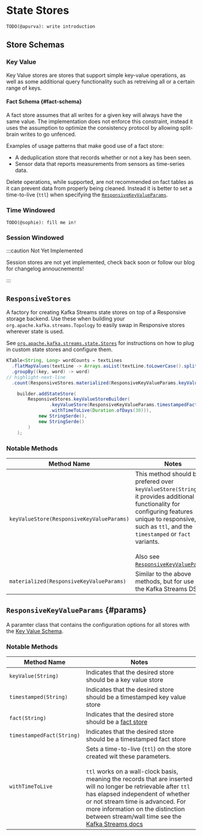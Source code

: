 # State Stores

```
TODO(@apurva): write introduction
```

## Store Schemas

### Key Value

Key Value stores are stores that support simple key-value operations, as well
as some additional query functionality such as retreiving all or a certain
range of keys.


#### Fact Schema {#fact-schema}

A fact store assumes that all writes for a given key will always have the same 
value. The implementation does not enforce this constraint, instead it uses the 
assumption to optimize the consistency protocol by allowing split-brain writes 
to go unfenced. 


Examples of usage patterns that make good use of a fact store:
- A deduplication store that records whether or not a key has been seen.
- Sensor data that reports measurements from sensors as time-series data.

Delete operations, while supported, are not recommended on fact tables as it
can prevent data from properly being cleaned. Instead it is better to set a
time-to-live (`ttl`) when specifying the [`ResponsiveKeyValueParams`](#params).


### Time Windowed

```
TODO(@sophie): fill me in!
```

### Session Windowed

:::caution Not Yet Implemented

Session stores are not yet implemented, check back soon or follow our blog
for changelog annoucnements!

:::


## `ResponsiveStores`

A factory for creating Kafka Streams state stores on top of a Responsive storage
backend.  Use these when building your `org.apache.kafka.streams.Topology` to 
easily swap in Responsive stores wherever state is used.

See [`org.apache.kafka.streams.state.Stores`](https://kafka.apache.org/35/javadoc/org/apache/kafka/streams/state/Stores.html) 
for instructions on how to plug in custom state stores and configure them.

```java showLineNumbers title="Example Usage (DSL)"
KTable<String, Long> wordCounts = textLines
  .flatMapValues(textLine -> Arrays.asList(textLine.toLowerCase().split("\\W+")))
  .groupBy((key, word) -> word)
// highlight-next-line
  .count(ResponsiveStores.materialized(ResponsiveKeyValueParams.keyValue("counts-store")));
```

```java {2-4} showLineNumbers title="Example Usage (PAPI)"
    builder.addStateStore(
        ResponsiveStores.keyValueStoreBuilder(
                .keyValueStore(ResponsiveKeyValueParams.timestampedFact(STATE_STORE)
                .withTimeToLive(Duration.ofDays(30))),
            new StringSerde(),
            new StringSerde()
        )
    );
```

### Notable Methods

| Method Name | Notes |
| ------------|-------|
| `keyValueStore(ResponsiveKeyValueParams)` | This method should be prefered over `keyValueStore(String)` as it provides additional functionality for configuring features unique to responsive, such as `ttl`, and the `timestamped` or `fact` variants. <br /><br />  Also see [`ResponsiveKeyValueParams`](#params). |
| `materialized(ResponsiveKeyValueParams)` | Similar to the above methods, but for use in the Kafka Streams DSL |

## `ResponsiveKeyValueParams` {#params}

A paramter class that contains the configuration options for all stores with 
the [Key Value Schema](#key-value-schema).

### Notable Methods


| Method Name | Notes |
| ------------|-------|
| `keyValue(String)` | Indicates that the desired store should be a key value store |
| `timestamped(String)` | Indicates that the desired store should be a timestamped key value store |
| `fact(String)` | Indicates that the desired store should be a [fact store](#fact-schema) |
| `timestampedFact(String)` | Indicates that the desired store should be a timestamped fact store  |
| `withTimeToLive` | Sets a time-to-live (`ttl`) on the store created wit these parameters. <br /><br /> `ttl` works on a wall-clock basis, meaning the records that are inserted will no longer be retrievable after `ttl` has elapsed independent of whether or not stream time is advanced. For more information on the distinction between stream/wall time see the [Kafka Streams docs](https://kafka.apache.org/35/javadoc/org/apache/kafka/streams/processor/PunctuationType.html) |
